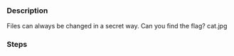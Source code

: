 ### Description
Files can always be changed in a secret way. Can you find the flag? cat.jpg

### Steps